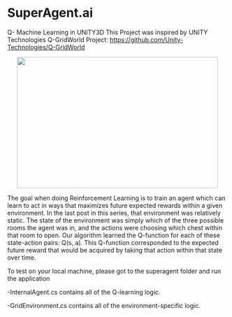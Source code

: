 # SuperAgent.ai
Q- Machine Learning in UNITY3D
This Project was inspired by UNITY Technologies Q-GridWorld Project:
https://github.com/Unity-Technologies/Q-GridWorld

<p align="center">
  <img width="460" height="300" src="https://github.com/TebogoNakampe/SuperAgent.ai/issues/1">
</p>



The goal when doing Reinforcement Learning is to train an agent which can learn to act in ways that maximizes future expected rewards within a given environment. In the last post in this series, that environment was relatively static. The state of the environment was simply which of the three possible rooms the agent was in, and the actions were choosing which chest within that room to open. Our algorithm learned the Q-function for each of these state-action pairs: Q(s, a). This Q-function corresponded to the expected future reward that would be acquired by taking that action within that state over time. 

To test on your local machine, please got to the superagent folder and run the application

 -InternalAgent.cs contains all of the Q-learning logic.
 
 -GridEnvironment.cs contains all of the environment-specific logic.



